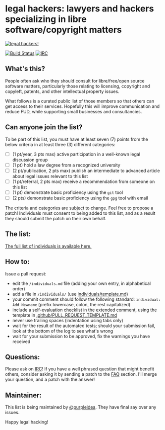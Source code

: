 # legal hackers: lawyers and hackers specializing in libre software/copyright matters

[![legal hackers!](art/legal-hackers.png)](art/)

[![Build Status](https://img.shields.io/travis/purpleidea/legal-hackers/master.svg?style=flat-square)](http://travis-ci.org/purpleidea/legal-hackers)
[![IRC](https://img.shields.io/badge/irc-%23legal--hackers-orange.svg?style=flat-square)](https://webchat.freenode.net/?channels=#legal-hackers)

## What's this?

People often ask who they should consult for libre/free/open source software
matters, particularly those relating to licensing, copyright and copyleft,
patents, and other intellectual property issues.

What follows is a curated public list of those members so that others can get
access to their services. Hopefully this will improve communication and reduce
FUD, while supporting small businesses and consultancies.

## Can anyone join the list?

To be part of this list, you must have at least seven (7) points from the below
criteria in at least three (3) different categories:

- [ ] (1 pt/year, 3 pts max) active participation in a well-known legal discussion group
- [ ] (1 pt) hold a law degree from a recognized university
- [ ] (2 pt/publication, 2 pts max) publish an intermediate to advanced article about legal issues relevant to this list
- [ ] (1 pt/referral, 2 pts max) receive a recommendation from someone on this list
- [ ] (1 pt) demonstrate basic proficiency using the `git` tool
- [ ] (2 pts) demonstrate basic proficiency using the `gpg` tool with email

The criteria and categories are subject to change. Feel free to propose a patch!
Individuals must consent to being added to this list, and as a result they
should submit the patch on their own behalf.

## The list:

[The full list of individuals is available here.](individuals.md)

## How to:

Issue a pull request:

- edit the `/individuals.md` file (adding your own entry, in alphabetical order)
- add a file in `/individuals/` (use [individuals/template.md](individuals/template.md))
- your commit comment should follow the following standard: `individual: Add Newname`
(prefix lowercase, colon, the rest capitalized)
- include a self-evaluation checklist in the extended comment, using the template in
[.github/PULL_REQUEST_TEMPLATE.md](.github/PULL_REQUEST_TEMPLATE.md)
- never use trailing spaces (indentation using tabs only)
- wait for the result of the automated tests; should your submission fail, look at
the bottom of the log to see what's wrong
- wait for your submission to be approved, fix the warnings you have received

## Questions:

Please ask on [IRC](https://webchat.freenode.net/?channels=#legal-hackers)!
If you have a well phrased question that might benefit others, consider asking
it by sending a patch to the [FAQ](faq.md) section. I'll merge your
question, and a patch with the answer!

## Maintainer:

This list is being maintained by [@purpleidea](https://twitter.com/purpleidea).
They have final say over any issues.

Happy legal hacking!

